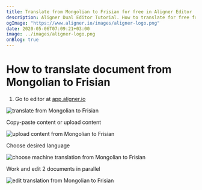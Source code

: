 ```yaml
---
title: Translate from Mongolian to Frisian for free in Aligner Editor
description: Aligner Dual Editor Tutorial. How to translate for free from Mongolian to Frisian. Aligner is multilingual document management platform. 
ogImage: "https://www.aligner.io/images/aligner-logo.png"
date: 2020-05-06T07:09:21+03:00
image: ../images/aligner-logo.png
onBlog: true
---
```


# How to translate document from Mongolian to Frisian

1. Go to editor at [app.aligner.io](https://app.aligner.io "Aligner App web page")

![translate from Mongolian to Frisian](../aligner-blank-editor.png "translate from Mongolian to Frisian")

Copy-paste content or upload content

![upload content from Mongolian to Frisian](../aligner-uploaded-document.png "upload content from Mongolian to Frisian")

Choose desired language

![choose machine translation from Mongolian to Frisian](../aligner-language-dropdown.png "choose machine translation from Mongolian to Frisian")

Work and edit 2 documents in parallel

![edit translation from Mongolian to Frisian](../aligner-double-sitded-editor.png "edit translation from Mongolian to Frisian")

